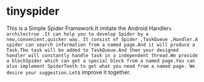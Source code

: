 ﻿# tinyspider
This is a Simple Spider Framework.It imitate the Android Handler`s architectrue .It can help you to develop Spider by a new,convenient,quicker way. It consist of Spider ,TaskQueue ,Handler.A spider can search information from a named page.And it will produce a Task.The task will be added to TaskQueue.And then your designed handler will constantly handle task in a independent thread.We provide a blockSpider which can get a special block from a named page.You can also implement SpiderTeeth to get what you need from a named page.
We desire your suggestion.Let`s improve it together.
